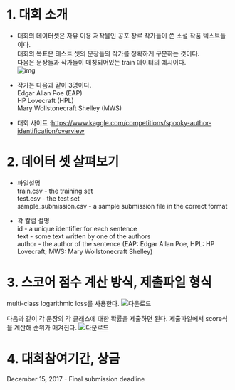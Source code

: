 # 1. 대회 소개
- 대회의 데이터셋은 자유 이용 저작물인 공포 장르 작가들이 쓴 소설 작품 텍스트들이다.   
대회의 목표은 테스트 셋의 문장들의 작가를 정확하게 구분하는 것이다.   
다음은 문장들과 작가들이 매칭되어있는 train 데이터의 예시이다.   
![img](https://user-images.githubusercontent.com/63547654/164422407-b29a5b58-aec1-4dde-b0eb-fb860dcdd3df.jpg)

- 작가는 다음과 같이 3명이다.   
Edgar Allan Poe (EAP)   
HP Lovecraft (HPL)   
Mary Wollstonecraft Shelley (MWS)   

- 대회 사이트 :https://www.kaggle.com/competitions/spooky-author-identification/overview

 

# 2. 데이터 셋 살펴보기
- 파일설명   
train.csv - the training set   
test.csv - the test set   
sample_submission.csv - a sample submission file in the correct format   

- 각 칼럼 설명   
id - a unique identifier for each sentence   
text - some text written by one of the authors   
author - the author of the sentence (EAP: Edgar Allan Poe, HPL: HP Lovecraft; MWS: Mary Wollstonecraft Shelley)   
 

# 3. 스코어 점수 계산 방식, 제출파일 형식
multi-class logarithmic loss를 사용한다.
![다운로드](https://user-images.githubusercontent.com/63547654/164423024-cb70d251-0f30-46ff-8195-e7fcb0f0f698.jpeg)

다음과 같이 각 문장의 각 클래스에 대한 확률을 제출하면 된다. 제출파일에서 score식을 계산해 순위가 매겨진다.
![다운로드](https://user-images.githubusercontent.com/63547654/164423162-d2e04388-3fcb-4e61-9201-dd7d33cc9f67.jpeg)

 

 
# 4. 대회참여기간, 상금 
December 15, 2017 - Final submission deadline
